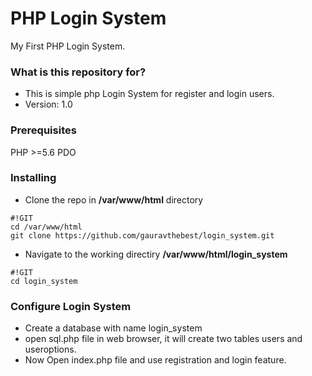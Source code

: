 # PHP Login System #
My First PHP Login System.

### What is this repository for? ###
* This is simple php Login System for register and login users.
* Version: 1.0

### Prerequisites ###
PHP >=5.6
PDO

### Installing ###
* Clone the repo in **/var/www/html** directory
```
#!GIT
cd /var/www/html
git clone https://github.com/gauravthebest/login_system.git

```
* Navigate to the working directiry **/var/www/html/login_system**
```
#!GIT
cd login_system
```

### Configure Login System ###
* Create a database with name login_system
* open sql.php file in web browser, it will create two tables users and useroptions.
* Now Open index.php file and use registration and login feature.
